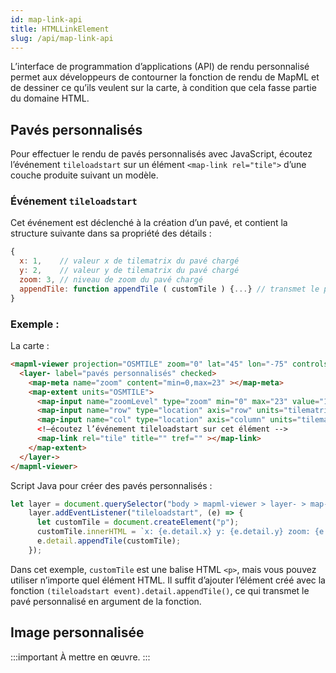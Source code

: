 ```yaml
---
id: map-link-api
title: HTMLLinkElement
slug: /api/map-link-api
---
```


L’interface de programmation d’applications (API) de rendu personnalisé permet aux développeurs de contourner la fonction de rendu de MapML et de dessiner ce qu’ils veulent sur la carte, à condition que cela fasse partie du domaine HTML.

## Pavés personnalisés

Pour effectuer le rendu de pavés personnalisés avec JavaScript, écoutez l’événement `tileloadstart` sur un élément `<map-link rel="tile">` d’une couche produite suivant un modèle.

### Événement `tileloadstart` 

Cet événement est déclenché à la création d’un pavé, et contient la structure suivante dans sa propriété des détails :
```js
{
  x: 1,    // valeur x de tilematrix du pavé chargé
  y: 2,    // valeur y de tilematrix du pavé chargé
  zoom: 3, // niveau de zoom du pavé chargé
  appendTile: function appendTile ( customTile ) {...} // transmet le pavé personnalisé comme un argument de fonction
}
```


### Exemple :

La carte :
```html
<mapml-viewer projection="OSMTILE" zoom="0" lat="45" lon="-75" controls>
  <layer- label="pavés personnalisés" checked>
    <map-meta name="zoom" content="min=0,max=23" ></map-meta>
    <map-extent units="OSMTILE">
      <map-input name="zoomLevel" type="zoom" min="0" max="23" value="1" ></map-input>
      <map-input name="row" type="location" axis="row" units="tilematrix" min="0" max="2" ></map-input>
      <map-input name="col" type="location" axis="column" units="tilematrix" min="0" max="2" ></map-input>
      <!—écoutez l’événement tileloadstart sur cet élément -->
      <map-link rel="tile" title="" tref="" ></map-link>
    </map-extent>
  </layer->
</mapml-viewer>
```


Script Java pour créer des pavés personnalisés :
```js
let layer = document.querySelector("body > mapml-viewer > layer- > map-extent > map-link");
    layer.addEventListener("tileloadstart", (e) => {
      let customTile = document.createElement("p");
      customTile.innerHTML = `x: {e.detail.x} y: {e.detail.y} zoom: {e.detail.zoom}`;
      e.detail.appendTile(customTile);
    });
```

Dans cet exemple, `customTile` est une balise HTML `<p>`, mais vous  pouvez utiliser n’importe quel élément HTML. Il suffit d’ajouter l’élément créé avec la fonction `(tileloadstart event).detail.appendTile()`, ce qui transmet le pavé personnalisé en argument de la fonction.


## Image personnalisée

:::important
À mettre en œuvre.
:::
